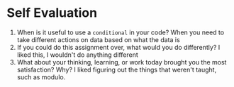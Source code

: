 # Self Evaluation

1. When is it useful to use a `conditional` in your code? When you need to take different actions on data based on what the data is
1. If you could do this assignment over, what would you do differently? I liked this, I wouldn't do anything different
1. What about your thinking, learning, or work today brought you the most satisfaction? Why? I liked figuring out the things that weren't taught, such as modulo.
